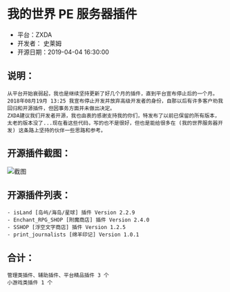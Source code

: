 # 我的世界 PE 服务器插件

+ 平台：ZXDA
+ 开发者： 史莱姆
+ 开源日期：2019-04-04 16:30:00

## 说明：
	从平台开始衰弱起，我也是继续坚持更新了好几个月的插件，直到平台宣布停止后的一个月。2018年08月19月 13:25 我宣布停止开发并放弃高级开发者的身份，自那以后有许多客户劝我回归和开源插件，但因事务方面并未做出决定。
	ZXDA建议我们开发者开源，我也由衷的感谢支持我的你们，特发布了以前已保留的所有版本，太老的版本没了...现在看这些代码，写的也不是很好，但也是能给很多在 (我的世界服务器开发) 这条路上坚持的伙伴一些思路和参考。

## 开源插件截图：
![截图](https://slmblog.com/img/git-img/me/4.png)

## 开源插件列表：
	- isLand [岛屿/海岛/星球] 插件 Version 2.2.9
	- Enchant_RPG_SHOP [附魔商店] 插件 Version 2.4.0
	- SSHOP [浮空文字商店] 插件 Version 1.2.5
	- print_journalists [绵羊印记] Version 1.0.1
## 合计：
	管理类插件、辅助插件、平台精品插件 3 个
	小游戏类插件 1 个